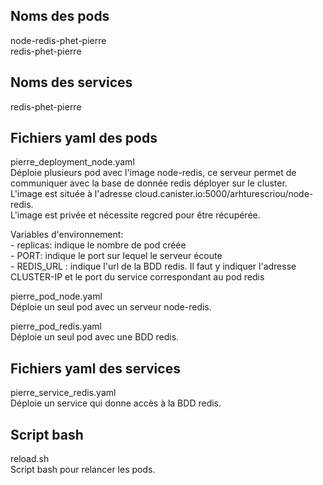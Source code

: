 ## Noms des pods
node-redis-phet-pierre<br>
redis-phet-pierre

## Noms des services
redis-phet-pierre

## Fichiers yaml des pods
 pierre_deployment_node.yaml<br>
 Déploie plusieurs pod avec l'image node-redis, ce serveur permet de communiquer avec la base de donnée redis déployer sur le cluster.<br>
 L'image est située à l'adresse cloud.canister.io:5000/arhturescriou/node-redis.<br>
 L'image est privée et nécessite regcred pour être récupérée.<br>

 Variables d'environnement:<br>
    - replicas: indique le nombre de pod créée<br>
    - PORT: indique le port sur lequel le serveur écoute<br>
    - REDIS_URL : indique l'url de la BDD redis. Il faut y indiquer l'adresse CLUSTER-IP et le port du service correspondant au pod redis<br>

pierre_pod_node.yaml<br>
  Déploie un seul pod avec un serveur node-redis.

pierre_pod_redis.yaml<br>
  Déploie un seul pod avec une BDD redis.

## Fichiers yaml des services
pierre_service_redis.yaml<br>
  Déploie un service qui donne accès à la BDD redis.

## Script bash
reload.sh<br>
  Script bash pour relancer les pods.
